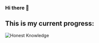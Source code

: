 ### Hi there 👋

## This is my current progress:
![Honest Knowledge](https://user-images.githubusercontent.com/43952666/170996723-681e7d9c-896b-4bc9-b4f7-516d2542c278.png)


<!--
**DukaSoft/DukaSoft** is a ✨ _special_ ✨ repository because its `README.md` (this file) appears on your GitHub profile.

Here are some ideas to get you started:

- 🔭 I’m currently working on ...
- 🌱 I’m currently learning ...
- 👯 I’m looking to collaborate on ...
- 🤔 I’m looking for help with ...
- 💬 Ask me about ...
- 📫 How to reach me: ...
- 😄 Pronouns: ...
- ⚡ Fun fact: ...
-->
